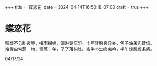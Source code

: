 +++
title = '蝶恋花'
date = 2024-04-14T16:50:18-07:00
draft = true
+++


# 蝶恋花

粉樱不见乱拨琴，梅雨绵绵，偏淋锈车印。十年转瞬身异乡，包子油条凭音信。
难得尘埃惹一物，青葱十年，了了落何处。夜半书生痴痴吟，半午惊醒发条紧。

04/17/24
